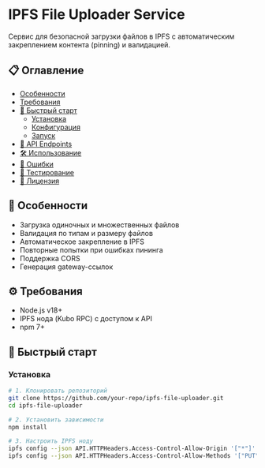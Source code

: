 # IPFS File Uploader Service

Сервис для безопасной загрузки файлов в IPFS с автоматическим закреплением контента (pinning) и валидацией.

## 📋 Оглавление
- [Особенности](#-особенности)
- [Требования](#-требования)
- [🚀 Быстрый старт](#-быстрый-старт)
  - [Установка](#установка)
  - [Конфигурация](#конфигурация)
  - [Запуск](#запуск)
- [📡 API Endpoints](#-api-endpoints)
- [🛠 Использование](#-использование)
- [🚨 Ошибки](#-ошибки)
- [🧪 Тестирование](#-тестирование)
- [📄 Лицензия](#-лицензия)

## 🌟 Особенности
- Загрузка одиночных и множественных файлов
- Валидация по типам и размеру файлов
- Автоматическое закрепление в IPFS
- Повторные попытки при ошибках пининга
- Поддержка CORS
- Генерация gateway-ссылок

## ⚙ Требования
- Node.js v18+
- IPFS нода (Kubo RPC) с доступом к API
- npm 7+

## 🚀 Быстрый старт

### Установка
```bash
# 1. Клонировать репозиторий
git clone https://github.com/your-repo/ipfs-file-uploader.git
cd ipfs-file-uploader

# 2. Установить зависимости
npm install

# 3. Настроить IPFS ноду
ipfs config --json API.HTTPHeaders.Access-Control-Allow-Origin '["*"]'
ipfs config --json API.HTTPHeaders.Access-Control-Allow-Methods '["PUT", "POST", "GET"]'

```
